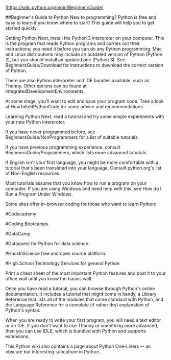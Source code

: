 [https://wiki.python.org/moin/BeginnersGuide]

##Beginner's Guide to Python
New to programming? Python is free and easy to learn if you know where to start! This guide will help you to get started quickly.


Getting Python
Next, install the Python 3 interpreter on your computer. This is the program that reads Python programs and carries out their instructions; you need it before you can do any Python programming. Mac and Linux distributions may include an outdated version of Python (Python 2), but you should install an updated one (Python 3). See BeginnersGuide/Download for instructions to download the correct version of Python.

There are also Python interpreter and IDE bundles available, such as Thonny. Other options can be found at IntegratedDevelopmentEnvironments.

At some stage, you'll want to edit and save your program code. Take a look at HowToEditPythonCode for some advice and recommendations.

Learning Python
Next, read a tutorial and try some simple experiments with your new Python interpreter.

If you have never programmed before, see BeginnersGuide/NonProgrammers for a list of suitable tutorials.

If you have previous programming experience, consult BeginnersGuide/Programmers, which lists more advanced tutorials.

If English isn't your first language, you might be more comfortable with a tutorial that's been translated into your language. Consult python.org's list of Non-English resources.

Most tutorials assume that you know how to run a program on your computer. If you are using Windows and need help with this, see How do I Run a Program Under Windows.

Some sites offer in-browser coding for those who want to learn Python:


#Codecademy

#Coding Bootcamps

#DataCamp

#Dataquest for Python for data science.

#HackInScience free and open source platform.

#High School Technology Services for general Python

Print a cheat sheet of the most important Python features and post it to your office wall until you know the basics well.

Once you have read a tutorial, you can browse through Python's online documentation. It includes a tutorial that might come in handy, a Library Reference that lists all of the modules that come standard with Python, and the Language Reference for a complete (if rather dry) explanation of Python's syntax.

When you are ready to write your first program, you will need a text editor or an IDE. If you don't want to use Thonny or something more advanced, then you can use IDLE, which is bundled with Python and supports extensions.

This Python wiki also contains a page about Python One-Liners -- an obscure but interesting subculture in Python.

